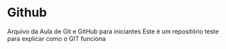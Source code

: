 # Github

Arquivo da Aula de Git e GitHub para iniciantes
Este é um repositório teste para explicar como o GIT funciona
